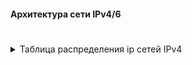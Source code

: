 #### Архитектура сети IPv4/6  
#  






<details>
  <summary>Таблица распределения ip сетей IPv4</summary>

|location        | v4_network | v4_prefix|v6_network| comments|
|:-----------:|:--------:|:---------------:|:-------------:|:---:|
|AS1001|10.10.1.0|24|||
||10.10.1.0|30||R14-R19|
||10.10.1.4|30||R14-R12|
||10.10.1.8|30||R14-R13|
||10.10.1.12|30||R14-R22|
||10.10.1.16|30||R15-R12|
||10.10.1.20|30||R15-R13|
||10.10.1.24|30||R15-R20|
||10.10.1.28|30||R15-R21|
||10.10.1.32|30||R12-SW4|
||10.10.1.36|30||R12-SW5|
||10.10.1.40|30||R13-SW4|
||10.10.1.44|30||R13-SW5|
||10.10.1.48|29||switches vlan10|
||10.10.1.56|30||VPC1|
||10.10.1.60|30||VPC7|
|AS101|10.10.2.0|24|||
||10.10.2.0|30||R22-R23|
||10.10.2.4|30||R22-R21|
|AS301|10.10.3.0|24|||
||10.10.3.0|30||R21-R24|
|AS520|10.10.4.0|24|||
||10.10.4.0|30||R23-R24|
||10.10.4.4|30||R23-R25|
||10.10.4.8|30||R24-R26|
||10.10.4.12|30||R25-R26|
|Лабытнанги|10.10.4.16|30||R25-R27|
|Чукордах|10.10.4.20|30||R25-R28|
||10.10.4.24|30||R26-R28|
||10.10.4.28|30||R28-SW29|
||10.10.4.32|30||VPC30|
||10.10.4.36|30||VPC31|
|AS2042|10.10.5.0|24||R18-R17|
||10.10.5.4|30||R18-R16|
||10.10.5.8|30||R18-R24|
||10.10.5.12|30||R18-R26|
||10.10.5.16|30||R17-SW9|
||10.10.5.20|30||R17-SW10|
||10.10.5.24|30||R16-SW9|
||10.10.5.28|30||R16-SW10|
||10.10.5.32|30||R16-R32|
||10.10.5.36|30||VPC8|
||10.10.5.40|30||VPC|

   </details>
